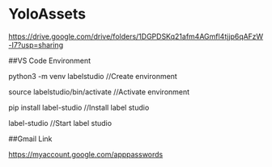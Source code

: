 # YoloAssets

https://drive.google.com/drive/folders/1DGPDSKq21afm4AGmfl4tjjp6qAFzW-I7?usp=sharing

##VS Code Environment

python3 -m venv labelstudio            //Create environment

source labelstudio/bin/activate        //Activate environment

pip install label-studio               //Install label studio

label-studio                           //Start label studio

##Gmail Link

https://myaccount.google.com/apppasswords
